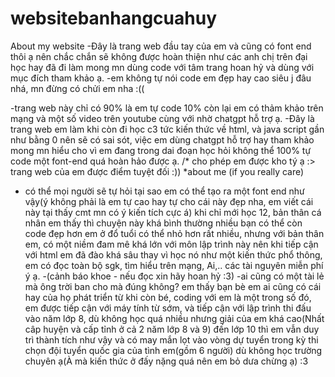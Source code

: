 # websitebanhangcuahuy
About my website
-Đây là trang web đầu tay của em và cũng có font end thôi ạ nên chắc chắn sẽ không được hoàn thiện như các anh chị trên đại học hay đã đi làm mong mn dùng code với tâm trang hoan hỷ và dùng với mục đích tham khảo ạ.
-em không tự nói code em đẹp hay cao siêu j đâu nhá, mn đừng có chửi em nha :((

-trang web này chỉ có 90% là em tự code 10% còn lại em có thảm khảo trên mạng và một số video trên youtube cùng với nhờ chatgpt hỗ trợ ạ.
-Đây là trang web em làm khi còn đi học c3 tức kiến thức về html, và java script gần như bằng 0 nên sẽ có sai sót, việc em dùng chatgpt hỗ trợ hay tham khảo mong mn hiểu cho vì em đang trong dai đoạn học hỏi không thể 100% tự code một font-end quá hoàn hảo được ạ.
/* cho phép em được kho tý ạ :> trang web của em được điểm tuyệt đối :))
*about me (if you really care)
- có thể mọi người sẽ tự hỏi tại sao em có thể tạo ra một font end như vậy(ý không phải là em tự cao hay tự cho cái này đẹp nha, em viết cái này tại thấy cmt mn có ý kiến tích cực á) khi chỉ mới học 12, bản thân cá nhân em thấy thì chuyện này khá bình thường nhiều bạn có thể còn code đẹp hơn em ở đổ tuổi có thể nhỏ hơn rất nhiều,
  nhưng với bản thân em, có một niềm đam mê khá lớn với môn lập trình này nên khi tiếp cận với html em đã đào khá sâu thay vì học nó như một kiến thức phổ thông, em có đọc toàn bộ sgk, tìm hiểu trên mạng, Ai,.. các tài nguyên miễn phí ý ạ.
  -(cảnh báo khoe - nếu đọc xin hãy hoan hỷ :3)
  -ai cũng có một tài lẻ mà ông trời ban cho mà đúng không? em thấy bạn bè em ai cũng có cái hay của họ phát triển từ khi còn bé, coding với em là một trong số đó, em được tiếp cận với máy tính từ sớm, và tiếp cận với lập trình thi đấu vào năm lớp 8, dù không học quá nhiều nhưng giải của em khá cao(Nhất câp huyện và cấp tỉnh ở cả 2 năm lớp 8 và 9) đến lớp 10 thì em vẫn duy trì thành tích như vậy và có may mắn lọt vào vòng dự tuyển trong kỳ thi chọn đội tuyển quốc gia của tình em(gồm 6 người) dù không học trường chuyên ạ(À mà kiến thức ở đấy nặng quá nên em bỏ dưa chừng ạ) :3
